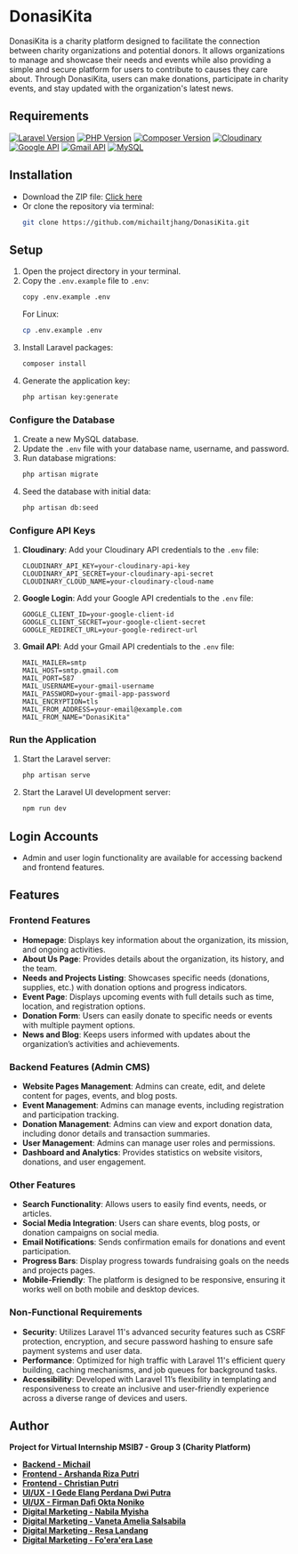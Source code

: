 # DonasiKita

DonasiKita is a charity platform designed to facilitate the connection between charity organizations and potential donors. It allows organizations to manage and showcase their needs and events while also providing a simple and secure platform for users to contribute to causes they care about. Through DonasiKita, users can make donations, participate in charity events, and stay updated with the organization's latest news.

## Requirements
<a href="https://laravel.com/docs/11.x/releases"><img src="https://img.shields.io/badge/laravel-v11-blue" alt="Laravel Version"></a>
<a href="https://www.php.net/releases/8.2/en.php"><img src="https://img.shields.io/badge/PHP-v8.2.4-blue" alt="PHP Version"></a>
<a href="https://getcomposer.org/download/2.6.5/composer.phar"><img src="https://img.shields.io/badge/COMPOSER-v2.6.5-brown" alt="Composer Version"></a>
<a href="https://cloudinary.com"><img src="https://img.shields.io/badge/Cloudinary-API%20Key-green" alt="Cloudinary"></a>
<a href="https://developers.google.com/identity"><img src="https://img.shields.io/badge/Google%20Login-API%20Key-red" alt="Google API"></a>
<a href="https://developers.google.com/gmail/api"><img src="https://img.shields.io/badge/Gmail%20API-Setup-yellow" alt="Gmail API"></a>
<a href="https://www.mysql.com/"><img src="https://img.shields.io/badge/MySQL-v8.0-orange" alt="MySQL"></a>

## Installation
- Download the ZIP file: <a href="https://github.com/michailtjhang/DonasiKita/archive/refs/heads/master.zip">Click here</a>
- Or clone the repository via terminal:
    ```bash
    git clone https://github.com/michailtjhang/DonasiKita.git
    ```

## Setup
1. Open the project directory in your terminal.
2. Copy the `.env.example` file to `.env`:
    ```bash
    copy .env.example .env
    ```
    For Linux:
    ```bash
    cp .env.example .env
    ```
3. Install Laravel packages:
    ```bash
    composer install
    ```
4. Generate the application key:
    ```bash
    php artisan key:generate
    ```

### Configure the Database
1. Create a new MySQL database.
2. Update the `.env` file with your database name, username, and password.
3. Run database migrations:
    ```bash
    php artisan migrate
    ```
4. Seed the database with initial data:
    ```bash
    php artisan db:seed
    ```

### Configure API Keys
1. **Cloudinary**: Add your Cloudinary API credentials to the `.env` file:
    ```env
    CLOUDINARY_API_KEY=your-cloudinary-api-key
    CLOUDINARY_API_SECRET=your-cloudinary-api-secret
    CLOUDINARY_CLOUD_NAME=your-cloudinary-cloud-name
    ```
2. **Google Login**: Add your Google API credentials to the `.env` file:
    ```env
    GOOGLE_CLIENT_ID=your-google-client-id
    GOOGLE_CLIENT_SECRET=your-google-client-secret
    GOOGLE_REDIRECT_URL=your-google-redirect-url
    ```
3. **Gmail API**: Add your Gmail API credentials to the `.env` file:
    ```env
    MAIL_MAILER=smtp
    MAIL_HOST=smtp.gmail.com
    MAIL_PORT=587
    MAIL_USERNAME=your-gmail-username
    MAIL_PASSWORD=your-gmail-app-password
    MAIL_ENCRYPTION=tls
    MAIL_FROM_ADDRESS=your-email@example.com
    MAIL_FROM_NAME="DonasiKita"
    ```

### Run the Application
1. Start the Laravel server:
    ```bash
    php artisan serve
    ```
2. Start the Laravel UI development server:
    ```bash
    npm run dev
    ```

## Login Accounts
- Admin and user login functionality are available for accessing backend and frontend features.

## Features
### Frontend Features
- **Homepage**: Displays key information about the organization, its mission, and ongoing activities.
- **About Us Page**: Provides details about the organization, its history, and the team.
- **Needs and Projects Listing**: Showcases specific needs (donations, supplies, etc.) with donation options and progress indicators.
- **Event Page**: Displays upcoming events with full details such as time, location, and registration options.
- **Donation Form**: Users can easily donate to specific needs or events with multiple payment options.
- **News and Blog**: Keeps users informed with updates about the organization’s activities and achievements.

### Backend Features (Admin CMS)
- **Website Pages Management**: Admins can create, edit, and delete content for pages, events, and blog posts.
- **Event Management**: Admins can manage events, including registration and participation tracking.
- **Donation Management**: Admins can view and export donation data, including donor details and transaction summaries.
- **User Management**: Admins can manage user roles and permissions.
- **Dashboard and Analytics**: Provides statistics on website visitors, donations, and user engagement.

### Other Features
- **Search Functionality**: Allows users to easily find events, needs, or articles.
- **Social Media Integration**: Users can share events, blog posts, or donation campaigns on social media.
- **Email Notifications**: Sends confirmation emails for donations and event participation.
- **Progress Bars**: Display progress towards fundraising goals on the needs and projects pages.
- **Mobile-Friendly**: The platform is designed to be responsive, ensuring it works well on both mobile and desktop devices.

### Non-Functional Requirements
- **Security**: Utilizes Laravel 11's advanced security features such as CSRF protection, encryption, and secure password hashing to ensure safe payment systems and user data.
- **Performance**: Optimized for high traffic with Laravel 11's efficient query building, caching mechanisms, and job queues for background tasks.
- **Accessibility**: Developed with Laravel 11’s flexibility in templating and responsiveness to create an inclusive and user-friendly experience across a diverse range of devices and users.

## Author
**Project for Virtual Internship MSIB7 - Group 3 (Charity Platform)**

- **[Backend - Michail](https://github.com/michailtjhang)**
- **[Frontend - Arshanda Riza Putri](https://github.com/arshandariza)**
- **[Frontend - Christian Putri](https://github.com/christianptrii)**
- **[UI/UX - I Gede Elang Perdana Dwi Putra](https://github.com/EiyaElang)**
- **[UI/UX - Firman Dafi Okta Noniko]()**
- **[Digital Marketing - Nabila Myisha]()**
- **[Digital Marketing - Vaneta Amelia Salsabila]()**
- **[Digital Marketing - Resa Landang]()**
- **[Digital Marketing - Fo'era'era Lase]()**
